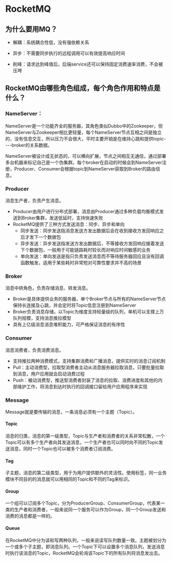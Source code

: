 #  RocketMQ

##  为什么要用MQ？

- 解耦：系统耦合性低，没有强依赖关系

- 异步：不需要同步执行的远程调用可以有效提高响应时间
- 削峰：请求达到峰值后，后端service还可以保持固定消费速率消费，不会被压垮

##  RocketMQ由哪些角色组成，每个角色作用和特点是什么？

###  NameServer：

NameServer是一个功能齐全的服务器，其角色类似Dubbo中的Zookeeper，但NameServer与Zookeeper相比更轻量，每个NameServer节点互相之间是独立的，没有信息交互，所以压力不会很大，平时主要开销是在维持心跳和提供topic----broker的关系数据。

NameServer被设计成无状态的，可以横向扩展，节点之间相互无通信，通过部署多台机器来标记自己是一个伪集群。每个broker在启动的时候会到NameServer注册，Producer、Consumer会根据topic到NameServer获取到Broker的路由信息。

###  Producer

消息生产者，负责产生消息。

- Producer由用户进行分布式部署，消息由Producer通过多种负载均衡模式发送到Broker集群，发送低延时，支持快速失败
- RocketMQ提供了三种方式发送消息：同步、异步和单向
  - 同步发送：同步发送指消息发送方发出数据后会在收到接收方发回响应之后才发下一个数据包
  - 异步发送：异步发送指发送方发出数据后，不等接收方发回响应接着发送下个数据包，一般用于可能链路耗时较长而对响应时间敏感的业务
  - 单向发送：单向发送是指只负责发送消息而不等待服务器回应且没有回调函数触发，适用于某些耗时非常短对可靠性要求并不高的场景

###  Broker

消息中转角色，负责存储消息、转发消息。

- Broker是具体提供业务的服务器，单个Broker节点与所有的NameServer节点保持长连接及心跳，并会定时将Topic信息注册到NameServer
- Broker负责消息存储，以Topic为维度支持轻量级的队列，单机可以支撑上万队列规模，支持消息推拉模型
- 具有上亿级消息消息堆积能力，可严格保证消息的有序性

###  Consumer

消息消费者，负责消费消息。

- 支持推拉两种消费模式，支持集群消费和广播消息，提供实时的消息订阅机制
- Pull：主动消费型，拉取型消费者主动从消息服务器拉取消息，只要批量拉取到消息，用户应用就会启动消费过程
- Push：被动消费型，推送型消费者封装了消息的拉取、消费进度和其他的内部维护工作，将消息到达时执行的回调接口留给用户应用程序来实现

###  Message

Message就是要传输的消息，一条消息必须有一个主题（Topic）。

####  Topic

消息的归类，消息的第一级类型，Topic与生产者和消费者的关系非常松散，一个Topic可以有多个生产者向其发送消息，一个生产者也可以同时向不同的Topic发送消息，同时一个Topic也可以被多个消费者订阅消费。

####  Tag

子主题，消息的第二级类型，用于为用户提供额外的灵活性。使用标签，同一业务模块不同目的的消息就可以用相同的Topic和不同的Tag来标识。

####  Group

一个组可以订阅多个Topic，分为ProducerGroup、ConsumerGroup，代表某一类的生产者和消费者，一般来说同一个服务可以作为Group，同一个Group发送和消费的消息都是一样的。

####  Queue

在RocketMQ中分为读和写两种队列，一般来说读写队列数量一致。主题被划分为一个或多个子主题，即消息队列。一个Topic下可以设置多个消息队列，发送消息时执行该消息的Topic，RocketMQ会轮询该Topic下的所有队列将消息发出去。



